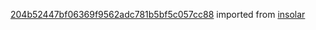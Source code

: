 [204b52447bf06369f9562adc781b5bf5c057cc88](https://github.com/insolar/insolar/commit/204b52447bf06369f9562adc781b5bf5c057cc88) imported from [insolar](https://github.com/insolar/insolar)
